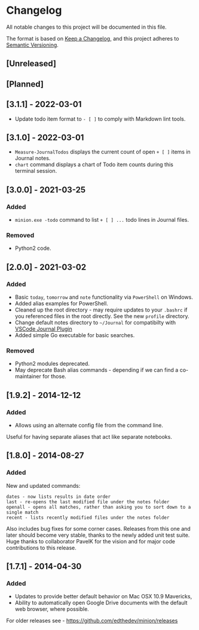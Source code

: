 # Changelog

All notable changes to this project will be documented in this file.

The format is based on [Keep a Changelog](https://keepachangelog.com/en/1.0.0/),
and this project adheres to [Semantic Versioning](https://semver.org/spec/v2.0.0.html).

## [Unreleased]

## [Planned]

## [3.1.1] - 2022-03-01

- Update todo item format to `- [ ]` to comply with Markdown lint tools.

## [3.1.0] - 2022-03-01

- `Measure-JournalTodos` displays the current count of open `+ [ ]` items in Journal notes.
- `chart` command displays a chart of Todo item counts during this terminal session.

## [3.0.0] - 2021-03-25

### Added

- `minion.exe -todo` command to list `+ [ ] ...` todo lines in Journal files.

### Removed

- Python2 code.

## [2.0.0] - 2021-03-02

### Added

- Basic `today`, `tomorrow` and `note` functionality via `PowerShell` on Windows.
- Added alias examples for PowerShell.
- Cleaned up the root directory - may require updates to your `.bashrc` if you referenced files in the root directly. See the new `profile` directory.
- Change default notes directory to `~/Journal` for compatibilty with [VSCode Journal Plugin][1]
- Added simple Go executable for basic searches.

[1]: https://marketplace.visualstudio.com/items?itemName=pajoma.vscode-journal

### Removed

- Python2 modules deprecated.
- May deprecate Bash alias commands - depending if we can find a co-maintainer for those.

## [1.9.2] - 2014-12-12

### Added

- Allows using an alternate config file from the command line.

Useful for having separate aliases that act like separate notebooks.

## [1.8.0] - 2014-08-27

### Added

New and updated commands:

```
dates - now lists results in date order
last - re-opens the last modified file under the notes folder
openall - opens all matches, rather than asking you to sort down to a single match
recent - lists recently modified files under the notes folder
```

Also includes bug fixes for some corner cases. Releases from this one and later should become very stable, thanks to the newly added unit test suite.
Huge thanks to collaborator PavelK for the vision and for major code contributions to this release.

## [1.7.1] - 2014-04-30

### Added 

+ Updates to provide better default behavior on Mac OSX 10.9 Mavericks,
+ Ability to automatically open Google Drive documents with the default web browser, where possible.

For older releases see - https://github.com/edthedev/minion/releases
